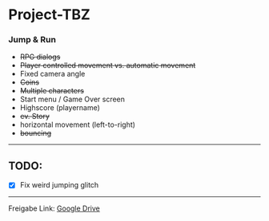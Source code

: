 # Project-TBZ

### Jump & Run

- ~~RPG dialogs~~
- ~~Player controlled movement vs. automatic movement~~
- Fixed camera angle
- ~~Coins~~
- ~~Multiple characters~~
- Start menu / Game Over screen 
- Highscore (playername)
- ~~ev. Story~~
- horizontal movement (left-to-right)
- ~~bouncing~~

---
## TODO:
- [X] Fix weird jumping glitch

---

Freigabe Link: [Google Drive](https://drive.google.com/open?id=13hTl4B9w3jIo46_EF9EuZ1ZEFw-gKF-Q)


